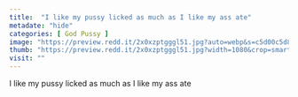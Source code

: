 ```yaml
---
title:  "I like my pussy licked as much as I like my ass ate"
metadate: "hide"
categories: [ God Pussy ]
image: "https://preview.redd.it/2x0xzptgggl51.jpg?auto=webp&s=c5d00c5d84efb6643e766a75714fd4ed047a7e70"
thumb: "https://preview.redd.it/2x0xzptgggl51.jpg?width=1080&crop=smart&auto=webp&s=7c6ad589a3d530506c4b20681f2144e9ad708d75"
visit: ""
---
```

I like my pussy licked as much as I like my ass ate
